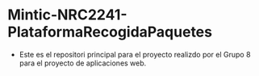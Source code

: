 # Mintic-NRC2241-PlataformaRecogidaPaquetes
* Este es el repositori principal para el proyecto realizdo por el Grupo 8 para el proyecto de aplicaciones web.
